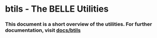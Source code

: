 # btils - The BELLE Utilities

### This document is a short overview of the utilities. For further documentation, visit [docs/btils](https://github.com/BlueGummi/belle/blob/master/docs/btils.md)
